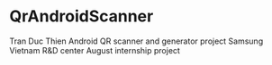 # QrAndroidScanner
Tran Duc Thien
Android QR scanner and generator project 
Samsung Vietnam R&D center August internship project 
